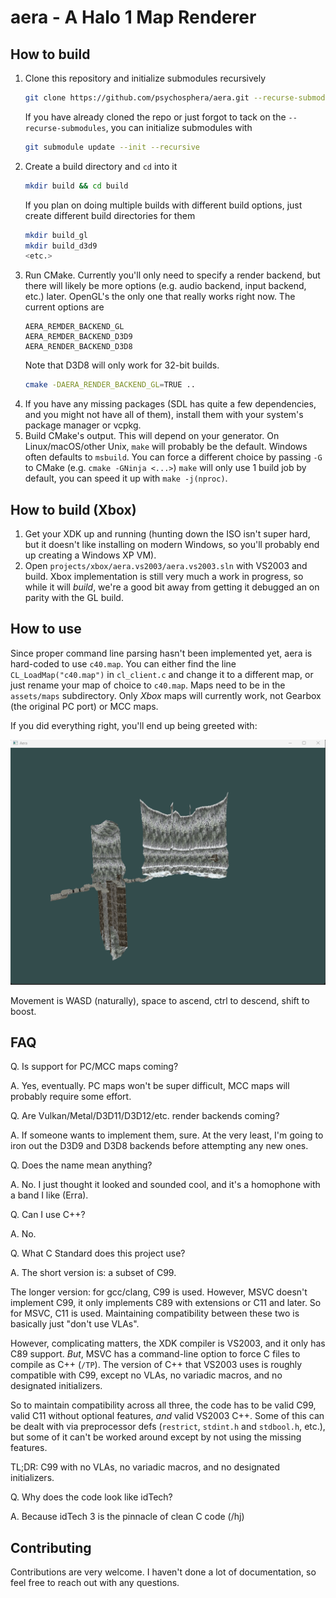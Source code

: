# aera - A Halo 1 Map Renderer

## How to build
1. Clone this repository and initialize submodules recursively
   ```bash
   git clone https://github.com/psychosphera/aera.git --recurse-submodules
   ```
   If you have already cloned the repo or just forgot to tack on the `--recurse-submodules`, you can initialize submodules with
   ```bash
   git submodule update --init --recursive
   ```
2. Create a build directory and `cd` into it
   ```bash
   mkdir build && cd build
   ```
   If you plan on doing multiple builds with different build options, just create different build directories for them
   ```bash
   mkdir build_gl
   mkdir build_d3d9
   <etc.>
   ```
4. Run CMake. Currently you'll only need to specify a render backend, but there will likely be more options (e.g. audio backend, input backend, etc.) later. OpenGL's the only one that really works right now. The current options are
   ```
   AERA_REMDER_BACKEND_GL
   AERA_REMDER_BACKEND_D3D9
   AERA_RENDER_BACKEND_D3D8
   ```
   Note that D3D8 will only work for 32-bit builds.
   ```bash
   cmake -DAERA_RENDER_BACKEND_GL=TRUE ..
   ```
5. If you have any missing packages (SDL has quite a few dependencies, and you might not have all of them), install them with your system's package manager or vcpkg.
6. Build CMake's output. This will depend on your generator. On Linux/macOS/other Unix, `make` will probably be the default. Windows often defaults to `msbuild`. You can force a different choice by passing `-G` to CMake (e.g. `cmake -GNinja <...>`)
   `make` will only use 1 build job by default, you can speed it up with `make -j(nproc)`.
## How to build (Xbox)
1. Get your XDK up and running (hunting down the ISO isn't super hard, but it doesn't like installing on modern Windows, so you'll probably end up creating a Windows XP VM).
2. Open `projects/xbox/aera.vs2003/aera.vs2003.sln` with VS2003 and build.
Xbox implementation is still very much a work in progress, so while it will *build*, we're a good bit away from getting it debugged an on parity with the GL build.

## How to use
Since proper command line parsing hasn't been implemented yet, aera is hard-coded to use `c40.map`. You can either find the line `CL_LoadMap("c40.map")` in `cl_client.c` and change it to a different map, or just rename your map of choice to `c40.map`. Maps need to be in the `assets/maps` subdirectory.
Only *Xbox* maps will currently work, not Gearbox (the original PC port) or MCC maps.

If you did everything right, you'll end up being greeted with:

<img src='images/map_demo.png'>

Movement is WASD (naturally), space to ascend, ctrl to descend, shift to boost.

## FAQ
Q. Is support for PC/MCC maps coming?

A. Yes, eventually. PC maps won't be super difficult, MCC maps will probably require some effort.

Q. Are Vulkan/Metal/D3D11/D3D12/etc. render backends coming?

A. If someone wants to implement them, sure. At the very least, I'm going to iron out the D3D9 and D3D8 backends before attempting any new ones.

Q. Does the name mean anything?

A. No. I just thought it looked and sounded cool, and it's a homophone with a band I like (Erra).

Q. Can I use C++?

A. No.

Q. What C Standard does this project use?

A. The short version is: a subset of C99.

   The longer version: for gcc/clang, C99 is used. However, MSVC doesn't implement C99, it only implements C89 with extensions or C11 and later. So for MSVC, C11 is used. Maintaining compatibility between these two is basically just "don't use VLAs".
   
   However, complicating matters, the XDK compiler is VS2003, and it only has C89 support. *But*, MSVC has a command-line option to force C files to compile as C++ (`/TP`). The version of C++ that VS2003 uses is roughly compatible with C99, except no VLAs, no variadic macros, and no designated initializers.
  
   So to maintain compatibility across all three, the code has to be valid C99, valid C11 without optional features, *and* valid VS2003 C++. Some of this can be dealt with via preprocessor defs (`restrict`, `stdint.h` and `stdbool.h`, etc.), but some of it can't be worked around except by not using the missing features.
   
   TL;DR: C99 with no VLAs, no variadic macros, and no designated initializers.

Q. Why does the code look like idTech?

A. Because idTech 3 is the pinnacle of clean C code (/hj)

## Contributing
Contributions are very welcome. I haven't done a lot of documentation, so feel free to reach out with any questions.
  
